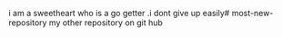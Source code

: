 i am a sweetheart who is a go getter .i dont give up easily# most-new-repository
my other repository on git hub
